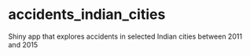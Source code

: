 # accidents_indian_cities
Shiny app that explores accidents in selected Indian cities between 2011 and 2015
